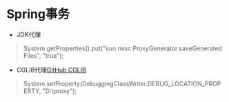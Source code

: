 # Spring事务
* JDK代理 
> System.getProperties().put("sun.misc.ProxyGenerator.saveGeneratedFiles", "true"); 
* CGLIB代理[GitHub CGLIB](https://github.com/cglib/cglib)
> System.setProperty(DebuggingClassWriter.DEBUG_LOCATION_PROPERTY, "D:\\proxy");